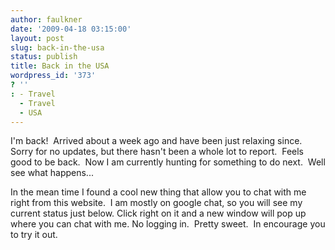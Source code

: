 ```yaml
---
author: faulkner
date: '2009-04-18 03:15:00'
layout: post
slug: back-in-the-usa
status: publish
title: Back in the USA
wordpress_id: '373'
? ''
: - Travel
  - Travel
  - USA
---
```


I'm back!  Arrived about a week ago and have been just relaxing since.  Sorry
for no updates, but there hasn't been a whole lot to report.  Feels good to be
back.  Now I am currently hunting for something to do next.  Well see what
happens...

In the mean time I found a cool new thing that allow you to chat with me right
from this website.  I am mostly on google chat, so you will see my current
status just below. Click right on it and a new window will pop up where you
can chat with me. No logging in.  Pretty sweet.  In encourage you to try it
out.

